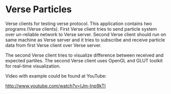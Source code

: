 Verse Particles
===============

Verse clients for testing verse protocol. This application contains two programs (Verse clients). First Verse client
tries to send particle system over un-reliable network to Verse server. Second Verse client should run on same
machine as Verse server and it tries to subscribe and receive particle data from first Verse client over Verse server.

The second Verse client tries to visualize difference between received and expected partiles. The second Verse client
uses OpenGL and GLUT toolkit for real-time visualization.

Video with example could be found at YouTube:

http://www.youtube.com/watch?v=IJm-Inp9kTI
 